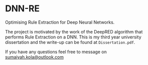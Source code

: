 # DNN-RE
Optimising Rule Extraction for Deep Neural Networks.  

The project is motivated by the work of the DeepRED algorithm that performs Rule Extraction on a DNN. This is my third year university dissertation and the write-up can be found at `Dissertation.pdf`.

If you have any questions feel free to message on sumaiyah.kola@outlook.com



